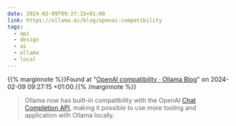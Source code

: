 ```yaml
---
date: 2024-02-09T09:27:15+01:00
link: https://ollama.ai/blog/openai-compatibility
tags:
  - api
  - design
  - ai
  - ollama
  - local
---
```

{{% marginnote %}}Found at "[OpenAI compatibility · Ollama Blog](https://web.archive.org/web/20240209092715/https://ollama.ai/blog/openai-compatibility)" on 2024-02-09 09:27:15 +01:00.{{% /marginnote %}}

> Ollama now has built-in compatibility with the OpenAI [Chat Completion API](https://github.com/ollama/ollama/blob/main/docs/openai.md), making it possible to use more tooling and application with Ollama locally.